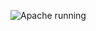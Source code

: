
![Apache running](https://user-images.githubusercontent.com/112771723/188866017-09952cfe-0672-4188-8c30-6d6ee172afb2.png)
